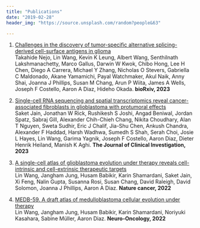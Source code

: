 ```yaml
---
title: "Publications"
date: "2019-02-28"
header_img: "https://source.unsplash.com/random?people&63"

---
```



1. [Challenges in the discovery of tumor-specific alternative splicing-derived cell-surface antigens in glioma](https://www.biorxiv.org/content/10.1101/2023.10.26.564156v2.abstract)</br>
Takahide Nejo, Lin Wang, Kevin K Leung, Albert Wang, Senthilnath Lakshmanachetty, Marco Gallus, Darwin W Kwok, Chibo Hong, Lee H Chen, Diego A Carrera, Michael Y Zhang, Nicholas O Stevers, Gabriella C Maldonado, Akane Yamamichi, Payal Watchmaker, Akul Naik, Anny Shai, Joanna J Phillips, Susan M Chang, Arun P Wiita, James A Wells, Joseph F Costello, Aaron A Diaz, Hideho Okada. **bioRxiv, 2023**

2. [Single-cell RNA sequencing and spatial transcriptomics reveal cancer-associated fibroblasts in glioblastoma with protumoral effects](https://www.jci.org/articles/view/147087) </br> 
Saket Jain, Jonathan W Rick, Rushikesh S Joshi, Angad Beniwal, Jordan Spatz, Sabraj Gill, Alexander Chih-Chieh Chang, Nikita Choudhary, Alan T Nguyen, Sweta Sudhir, Eric J Chalif, Jia-Shu Chen, Ankush Chandra, Alexander F Haddad, Harsh Wadhwa, Sumedh S Shah, Serah Choi, Josie L Hayes, Lin Wang, Garima Yagnik, Joseph F Costello, Aaron Diaz, Dieter Henrik Heiland, Manish K Aghi. **The Journal of Clinical Investigation, 2023**

3. [A single-cell atlas of glioblastoma evolution under therapy reveals cell-intrinsic and cell-extrinsic therapeutic targets](https://www.nature.com/articles/s43018-022-00475-x)</br>
Lin Wang, Jangham Jung, Husam Babikir, Karin Shamardani, Saket Jain, Xi Feng, Nalin Gupta, Susanna Rosi, Susan Chang, David Raleigh, David Solomon, Joanna J Phillips, Aaron A Diaz. **Nature cancer, 2022**

4. [MEDB-59. A draft atlas of medulloblastoma cellular evolution under therapy](https://academic.oup.com/neuro-oncology/article/24/Supplement_1/i120/6601264)</br>
Lin Wang, Jangham Jung, Husam Babikir, Karin Shamardani, Noriyuki Kasahara, Sabine Müller, Aaron Diaz. **Neuro-Oncology, 2022**